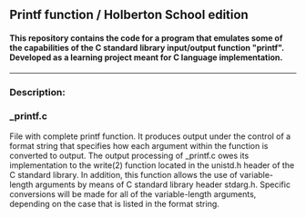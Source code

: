 ## Printf function / Holberton School edition
#### This repository contains the code for a program that emulates some of the capabilities of the C standard library input/output function "printf". Developed as a learning project meant for C language implementation.
-------------------------------------------------------------------------------------------------------------
### Description:
### _printf.c 
File with complete printf function. It produces output under the control of a format string that specifies how each argument within the function is converted to output. The output processing of _printf.c owes its implementation to the write(2) function located in the unistd.h header of the C standard library. In addition, this function allows the use of variable-length arguments by means of C standard library header stdarg.h. Specific conversions will be made for all of the variable-length arguments, depending on the case that is listed in the format string.
